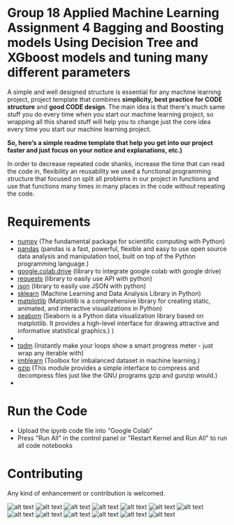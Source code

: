 # Group 18 Applied Machine Learning Assignment 4 Bagging and Boosting models Using Decision Tree and XGboost models and tuning many different parameters  
 
A simple and well designed structure is essential for any machine learning project, project template that combines **simplicity, best practice for CODE structure** and **good CODE design**. 
The main idea is that there's much same stuff you do every time when you start our machine learning project, so wrapping all this shared stuff will help you to change just the core idea every time you start our machine learning project. 

**So, here’s a simple readme template that help you get into our project faster and just focus on your notice and explanations, etc.)**

In order to decrease repeated code shanks, increase the time that can read the code in, flexibility an reusability we used a functional programming structure that focused on split all problems in our project in functions and use that functions many times in many places in the code without repeating the code.
 

# Requirements
- [numpy](https://numpy.org/) (The fundamental package for scientific computing with Python)
- [pandas](https://pandas.pydata.org/) (pandas is a fast, powerful, flexible and easy to use open source data analysis and manipulation tool, built on top of the Python programming language.) 
- [google.colab.drive](https://colab.research.google.com/) (library to integrate google colab with google drive)
- [requests](https://pypi.org/project/requests/) (library to easily use API with python)
- [json](https://docs.python.org/3/library/json.html) (library to easily use JSON with python)
- [sklearn](https://scikit-learn.org/stable/) (Machine Learning and Data Analysis Library in Python)
- [matplotlib](https://matplotlib.org/) (Matplotlib is a comprehensive library for creating static, animated, and interactive visualizations in Python)
- [seaborn](https://seaborn.pydata.org/) (Seaborn is a Python data visualization library based on matplotlib. It provides a high-level interface for drawing attractive and informative statistical graphics.)
)
-  
- [tqdm](https://tqdm.github.io/) (Instantly make your loops show a smart progress meter - just wrap any iterable with)
- [imblearn](https://pypi.org/project/imblearn/) (Toolbox for imbalanced dataset in machine learning.)
- [gzip](https://docs.python.org/3/library/gzip.html) (This module provides a simple interface to compress and decompress files just like the GNU programs gzip and gunzip would.)
-  
# Run the Code
- Upload the ipynb code file into "Google Colab"  
- Press "Run All" in the control panel or "Restart Kernel and Run All" to run all code notebooks

 
 
# Contributing
Any kind of enhancement or contribution is welcomed.

![alt text](images/Group18_HW4_page-00022.jpg)
![alt text](images/Group18_HW4_page-00023.jpg)
![alt text](images/Group18_HW4_page-00024.jpg)
![alt text](images/Group18_HW4_page-00025.jpg)
![alt text](images/Group18_HW4_page-00026.jpg)
![alt text](images/Group18_HW4_page-00027.jpg)
![alt text](images/Group18_HW4_page-00028.jpg)
![alt text](images/Group18_HW4_page-00029.jpg)
![alt text](images/Group18_HW4_page-00030.jpg)
![alt text](images/Group18_HW4_page-00031.jpg)
![alt text](images/Group18_HW4_page-00032.jpg)
![alt text](images/Group18_HW4_page-00033.jpg)
![alt text](images/Group18_HW4_page-00034.jpg)




 

